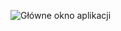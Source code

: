 ![Główne okno aplikacji](https://github.com/user-attachments/assets/9f06dc72-b25e-4941-a9d9-56d76cb3b3c0)
